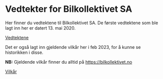 # Vedtekter for Bilkollektivet SA

Her finner du vedtektene til Bilkollektivet SA. De første vedtektene som ble
lagt inn her er datert 13. mai 2020.

[Vedtektene](https://bilkollektivet.github.io/bilkollektivet_vedtekter/vedtekter.html)

Det er også lagt inn gjeldende vilkår her i feb 2023, for å kunne se historikken i disse.

__NB:__ Gjeldende vilkår finner du alltid på https://bilkollektivet.no

[Vilkår](https://bilkollektivet.github.io/bilkollektivet_vedtekter/vilkar.html)
